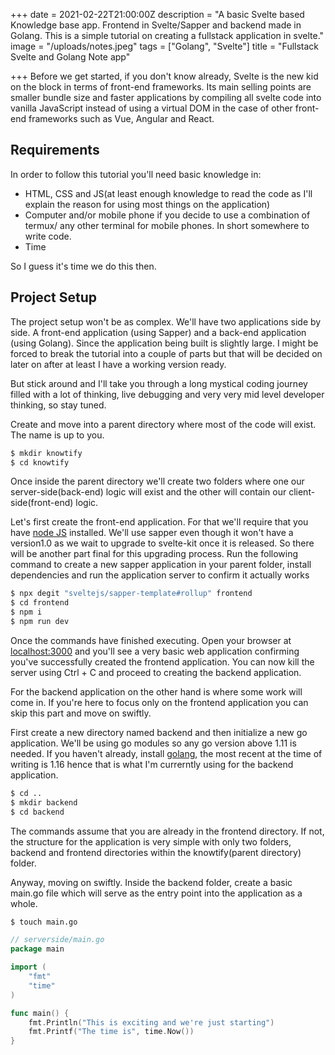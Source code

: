 +++
date = 2021-02-22T21:00:00Z
description = "A basic Svelte based Knowledge base app. Frontend in Svelte/Sapper and backend made in Golang. This is a simple tutorial on creating a fullstack application in svelte."
image = "/uploads/notes.jpeg"
tags = ["Golang", "Svelte"]
title = "Fullstack Svelte and Golang Note app"

+++
Before we get started, if you don't know already, Svelte is the new kid on the block in terms of front-end frameworks. Its main selling points are smaller bundle size and faster applications by compiling all svelte code into vanilla JavaScript instead of using a virtual DOM in the case of other front-end frameworks such as Vue, Angular and React.

## Requirements

In order to follow this tutorial you'll need basic knowledge in:

* HTML, CSS and JS(at least enough knowledge to read the code as I'll explain the reason for using most things on the application)
* Computer and/or mobile phone if you decide to use a combination of termux/ any other terminal for mobile phones. In short somewhere to write code.
* Time

So I guess it's time we do this then.

## Project Setup

The project setup won't be as complex. We'll have two applications side by side. A front-end application (using Sapper) and a back-end application (using Golang). Since the application being built is slightly large. I might be forced to break the tutorial into a couple of parts but that will be decided on later on after at least I have a working version ready.

But stick around and I'll take you through a long mystical coding journey filled with a lot of thinking, live debugging and very very mid level developer thinking, so stay tuned.

Create and move into a parent directory where most of the code will exist. The name is up to you.

```bash
$ mkdir knowtify
$ cd knowtify
```

Once inside the parent directory we'll create two folders where one our server-side(back-end) logic will exist and the other will contain our client-side(front-end) logic.

Let's first create the front-end application. For that we'll require that you have [node JS](https://nodejs.org) installed. We'll use sapper even though it won't have a version1.0 as we wait to upgrade to svelte-kit once it is released. So there will be another part final for this upgrading process. Run the following command to create a new sapper application in your parent folder, install dependencies and run the application server to confirm it actually works

```bash
$ npx degit "sveltejs/sapper-template#rollup" frontend
$ cd frontend
$ npm i
$ npm run dev
```

Once the commands have finished executing. Open your browser at [localhost:3000](http://localhost:3000 "localhost:3000") and you'll see a very basic web application confirming you've successfully created the frontend application. You can now kill the server using Ctrl + C and proceed to creating the backend application.

For the backend application on the other hand is where some work will come in. If you're here to focus only on the frontend application you can skip this part and move on swiftly.

First create a new directory named backend and then initialize a new go application. We'll be using go modules so any go version above 1.11 is needed. If you haven't already, install [golang](https://golang.org/dl/), the most recent at the time of writing is 1.16 hence that is what I'm currerntly using for the backend application.

```bash
$ cd ..
$ mkdir backend
$ cd backend
```

The commands assume that you are already in the frontend directory. If not, the structure for the application is very simple with only two folders, backend and frontend directories within the knowtify(parent directory) folder.

Anyway, moving on swiftly. Inside the backend folder, create a basic main.go file which will serve as the entry point into the application as a whole.

```bash
$ touch main.go
```

```go
// serverside/main.go
package main

import (
	"fmt"
	"time"
)

func main() {
	fmt.Println("This is exciting and we're just starting")
    fmt.Printf("The time is", time.Now())
}
```
